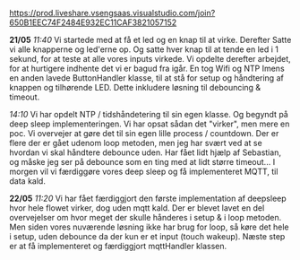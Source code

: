 
https://prod.liveshare.vsengsaas.visualstudio.com/join?650B1EEC74F2484E932EC11CAF3821057152

**21/05** 
*11:40*
Vi startede med at få et led og en knap til at virke. Derefter Satte vi alle knapperne og led'erne op. Og satte hver knap til at tende en led i 1 sekund, for at teste at alle vores inputs virkede.
Vi opdelte derefter arbejdet, for at hurtigere indhente det vi er bagud fra igår.
En tog Wifi og NTP
Imens en anden lavede ButtonHandler klasse, til at stå for setup og håndtering af knappen og tilhørende LED. Dette inkludere løsning til debouncing & timeout.

*14:10*
Vi har opdelt NTP / tidshåndetering til sin egen klasse. Og begyndt på deep sleep implementeringen. Vi har opsat sådan det "virker", men mere en poc. Vi overvejer at gøre det til sin egen lille process / countdown. 
Der er flere der er gået udenom loop metoden, men jeg har svært ved at se hvordan vi skal håndtere debounce uden. Har fået lidt hjælp af Sebastian, og måske jeg ser på debounce som en ting med at lidt større timeout...
I morgen vil vi færdiggøre vores deep sleep og få implementeret MQTT, til data kald.


**22/05**
*11:20*
Vi har fået færdiggjort den første implementation af deepsleep hvor hele flowet virker, dog uden mqtt kald. Der er blevet lavet en del overvejelser om hvor meget der skulle hånderes i setup & i loop metoden. Men siden vores nuværende løsning ikke har brug for loop, så køre det hele i setup, uden debounce da der kun er et input (touch wakeup).
Næste step er at få implementeret og færdiggjort mqttHandler klassen.
